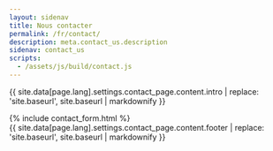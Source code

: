 ```yaml
---
layout: sidenav
title: Nous contacter
permalink: /fr/contact/
description: meta.contact_us.description
sidenav: contact_us
scripts:
  - /assets/js/build/contact.js
---
```


{{ site.data[page.lang].settings.contact_page.content.intro | replace: 'site.baseurl', site.baseurl | markdownify }}

<div class="desktop:grid-col-9">
  {% include contact_form.html %}
</div>

<footer class="page-content__footer">
  {{ site.data[page.lang].settings.contact_page.content.footer | replace: 'site.baseurl', site.baseurl | markdownify }}
</footer>
